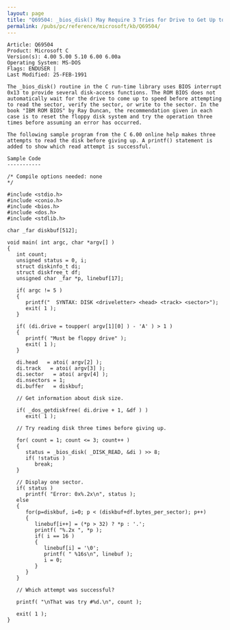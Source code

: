 ```yaml
---
layout: page
title: "Q69504: _bios_disk() May Require 3 Tries for Drive to Get Up to Speed"
permalink: /pubs/pc/reference/microsoft/kb/Q69504/
---
```


	Article: Q69504
	Product: Microsoft C
	Version(s): 4.00 5.00 5.10 6.00 6.00a
	Operating System: MS-DOS
	Flags: ENDUSER |
	Last Modified: 25-FEB-1991
	
	The _bios_disk() routine in the C run-time library uses BIOS interrupt
	0x13 to provide several disk-access functions. The ROM BIOS does not
	automatically wait for the drive to come up to speed before attempting
	to read the sector, verify the sector, or write to the sector. In the
	book "IBM ROM BIOS" by Ray Duncan, the recommendation given in each
	case is to reset the floppy disk system and try the operation three
	times before assuming an error has occurred.
	
	The following sample program from the C 6.00 online help makes three
	attempts to read the disk before giving up. A printf() statement is
	added to show which read attempt is successful.
	
	Sample Code
	-----------
	
	/* Compile options needed: none
	*/
	
	#include <stdio.h>
	#include <conio.h>
	#include <bios.h>
	#include <dos.h>
	#include <stdlib.h>
	
	char _far diskbuf[512];
	
	void main( int argc, char *argv[] )
	{
	   int count;
	   unsigned status = 0, i;
	   struct diskinfo_t di;
	   struct diskfree_t df;
	   unsigned char _far *p, linebuf[17];
	
	   if( argc != 5 )
	   {
	      printf("  SYNTAX: DISK <driveletter> <head> <track> <sector>");
	      exit( 1 );
	   }
	
	   if( (di.drive = toupper( argv[1][0] ) - 'A' ) > 1 )
	   {
	      printf( "Must be floppy drive" );
	      exit( 1 );
	   }
	
	   di.head   = atoi( argv[2] );
	   di.track   = atoi( argv[3] );
	   di.sector   = atoi( argv[4] );
	   di.nsectors = 1;
	   di.buffer   = diskbuf;
	
	   // Get information about disk size.
	
	   if( _dos_getdiskfree( di.drive + 1, &df ) )
	      exit( 1 );
	
	   // Try reading disk three times before giving up.
	
	   for( count = 1; count <= 3; count++ )
	   {
	      status = _bios_disk( _DISK_READ, &di ) >> 8;
	      if( !status )
	         break;
	   }
	
	   // Display one sector.
	   if( status )
	      printf( "Error: 0x%.2x\n", status );
	   else
	   {
	      for(p=diskbuf, i=0; p < (diskbuf+df.bytes_per_sector); p++)
	      {
	         linebuf[i++] = (*p > 32) ? *p : '.';
	         printf( "%.2x ", *p );
	         if( i == 16 )
	         {
	            linebuf[i] = '\0';
	            printf( " %16s\n", linebuf );
	            i = 0;
	         }
	      }
	   }
	
	   // Which attempt was successful?
	
	   printf( "\nThat was try #%d.\n", count );
	
	   exit( 1 );
	}
